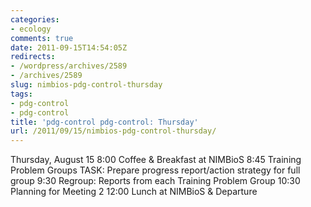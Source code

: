 ```yaml
---
categories:
- ecology
comments: true
date: 2011-09-15T14:54:05Z
redirects:
- /wordpress/archives/2589
- /archives/2589
slug: nimbios-pdg-control-thursday
tags:
- pdg-control
- pdg-control
title: 'pdg-control pdg-control: Thursday'
url: /2011/09/15/nimbios-pdg-control-thursday/
---
```


Thursday, August 15
8:00 Coffee & Breakfast at NIMBioS
8:45 Training Problem Groups
TASK: Prepare progress report/action strategy for full group
9:30 Regroup: Reports from each Training Problem Group
10:30 Planning for Meeting 2
12:00 Lunch at NIMBioS & Departure
